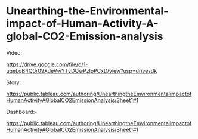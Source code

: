 # Unearthing-the-Environmental-impact-of-Human-Activity-A-global-CO2-Emission-analysis
Video:

https://drive.google.com/file/d/1-uqeLqB4Q0r09XdeVwYTyDQwPzlpPCxD/view?usp=drivesdk


Story:

https://public.tableau.com/authoring/UnearthingtheEmvironmentalimpactofHumanActivityAGlobalCO2EmissionAnalysis/Sheet1#1

Dashboard:-

https://public.tableau.com/authoring/UnearthingtheEmvironmentalimpactofHumanActivityAGlobalCO2EmissionAnalysis/Sheet1#1


